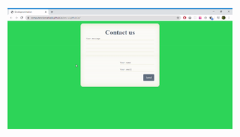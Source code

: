 ![Image alt](https://github.com/ComputerScienceHayk/env-ui.github.io/blob/master/ezgif.com-video-to-gif.gif)


  
